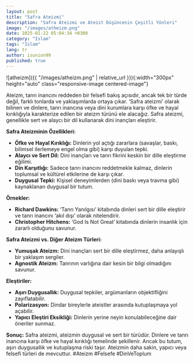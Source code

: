 ```yaml
---
layout: post
title: "Safra Ateizmi"
description: "Safra Ateizmi ve Ateist Düşüncenin Çeşitli Yönleri"
image: "/images/atheizm.png"
date: 2025-01-22 05:04:34 +0300
category: "Islam"
tags: "Islam" 
lang: tr
author: isunion99
published: true
---
```


 

![atheizm]({{ "/images/atheizm.png" | relative_url }}){:width="300px" height="auto" class="responsive-image centered-image"}


Ateizm, tanrı inancını reddeden bir felsefi bakış açısıdır, ancak tek bir türde değil, farklı tonlarda ve yaklaşımlarda ortaya çıkar. ‘Safra ateizmi’ olarak bilinen ve dinlere, tanrı inancına veya dini kurumlara karşı öfke ve hayal kırıklığıyla karakterize edilen bir ateizm türünü ele alacağız. Safra ateizmi, genellikle sert ve alaycı bir dil kullanarak dini inançları eleştirir.

**Safra Ateizminin Özellikleri:**
- **Öfke ve Hayal Kırıklığı:** Dinlerin yol açtığı zararlara (savaşlar, baskı, bilimsel ilerlemeye engel olma gibi) karşı duyulan tepki.
- **Alaycı ve Sert Dil:** Dini inançları ve tanrı fikrini keskin bir dille eleştirme eğilimi.
- **Din Karşıtlığı:** Sadece tanrı inancını reddetmekle kalmaz, dinlerin toplumsal ve kültürel etkilerine de karşı çıkar.
- **Duygusal Tepki:** Kişisel deneyimlerden (dini baskı veya travma gibi) kaynaklanan duygusal bir tutum.

**Örnekler:**
- **Richard Dawkins:** ‘Tanrı Yanılgısı’ kitabında dinleri sert bir dille eleştirir ve tanrı inancını ‘akıl dışı’ olarak nitelendirir.
- **Christopher Hitchens:** ‘God Is Not Great’ kitabında dinlerin insanlık için zararlı olduğunu savunur.

**Safra Ateizmi vs. Diğer Ateizm Türleri:**
- **Yumuşak Ateizm:** Dini inançları sert bir dille eleştirmez, daha anlayışlı bir yaklaşım sergiler.
- **Agnostik Ateizm:** Tanrının varlığına dair kesin bir bilgi olmadığını savunur.

**Eleştiriler:**
- **Aşırı Duygusallık:** Duygusal tepkiler, argümanların objektifliğini zayıflatabilir.
- **Polarizasyon:** Dindar bireylerle ateistler arasında kutuplaşmaya yol açabilir.
- **Yapıcı Eleştiri Eksikliği:** Dinlerin yerine neyin konulabileceğine dair öneriler sunmaz.

**Sonuç:**
Safra ateizmi, ateizmin duygusal ve sert bir türüdür. Dinlere ve tanrı inancına karşı öfke ve hayal kırıklığı temelinde şekillenir. Ancak bu tutum, aşırı duygusallık ve kutuplaşma riski taşır. Ateizmin daha sakin, yapıcı veya felsefi türleri de mevcuttur. #Ateizm #Felsefe #DinVeToplum

